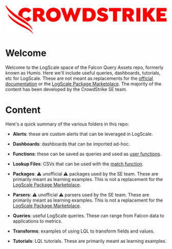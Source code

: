 ![CrowdStrike logo.](/images/CS_Logo_2022_In-Line_All-Red_RGB.png)

# Welcome

Welcome to the LogScale space of the Falcon Query Assets repo, formerly known as Humio. Here we'll include useful queries, dashboards, tutorials, etc for LogScale. These are not meant as replacements for the [official documentation](https://library.humio.com) or the [LogScale Package Marketplace](https://library.humio.com/humio-server/packages-marketplace.html). The majority of the content has been developed by the CrowdStrike SE team. 

# Content

Here's a quick summary of the various folders in this repo:

- **Alerts**: these are custom alerts that can be leveraged in LogScale.

- **Dashboards**: dashboards that can be imported ad-hoc. 

- **Functions**: these can be saved as queries and used as [user functions](https://library.humio.com/humio-server/syntax-function.html#syntax-function-user).

- **Lookup Files**: CSVs that can be used with the [match function](https://library.humio.com/humio-server/functions-match.html).

- **Packages**: :warning: unofficial :warning: packages used by the SE team. These are primarily meant as learning examples. This is not a replacement for the [LogScale Package Marketplace](https://library.humio.com/humio-server/packages-marketplace.html).

- **Parsers**: :warning: unofficial :warning: parsers used by the SE team. These are primarily meant as learning examples. This is not a replacement for the [LogScale Package Marketplace](https://library.humio.com/humio-server/packages-marketplace.html).

- **Queries**: useful LogScale queries. These can range from Falcon data to applications to metrics. 

- **Transforms**: examples of using LQL to transform fields and values. 

- **Tutorials**: LQL tutorials. These are primarily meant as learning examples.